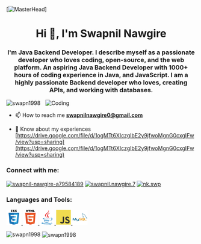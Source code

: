 
[![MasterHead](https://th.bing.com/th/id/R.ab8a4d9d5869699e9c06813b33cad5c5?rik=EP0uEHbJEuVwKw&riu=http%3a%2f%2fgetwallpapers.com%2fwallpaper%2ffull%2fb%2f9%2f2%2f488886.jpg&ehk=5gFB94V2pAfnAROfoYvV8AZShiXizOu%2b%2bcg0d9twzfI%3d&risl=&pid=ImgRaw&r=0)]
<h1 align="center">Hi 👋, I'm Swapnil Nawgire</h1>
<h3 align="center">I'm Java Backend Developer. I describe myself as a passionate developer who loves coding, open-source, and the web platform. An aspiring Java Backend Developer with 1000+ hours of coding experience in Java, and JavaScript. I am a highly passionate Backend developer who loves, creating APIs, and working with databases.</h3>

<img align="right" alt="Coding" width="400" src="https://ardas-it.com/uploads/images/blogs/giph.gif">
<p align="left"> <img src="https://komarev.com/ghpvc/?username=swapn1998&label=Profile%20views&color=0e75b6&style=flat" alt="swapn1998" /> </p>

- 📫 How to reach me **swapnilnawgire0@gmail.com**

- 📄 Know about my experiences [https://drive.google.com/file/d/1ogMTt6XIczgIbE2y9jfwoMgnG0cxgIFw/view?usp=sharing](https://drive.google.com/file/d/1ogMTt6XIczgIbE2y9jfwoMgnG0cxgIFw/view?usp=sharing)

<h3 align="left">Connect with me:</h3>
<p align="left">
<a href="https://linkedin.com/in/swapnil-nawgire-a79584189" target="blank"><img align="center" src="https://raw.githubusercontent.com/rahuldkjain/github-profile-readme-generator/master/src/images/icons/Social/linked-in-alt.svg" alt="swapnil-nawgire-a79584189" height="30" width="40" /></a>
<a href="https://fb.com/swapnil.nawgire.7" target="blank"><img align="center" src="https://raw.githubusercontent.com/rahuldkjain/github-profile-readme-generator/master/src/images/icons/Social/facebook.svg" alt="swapnil.nawgire.7" height="30" width="40" /></a>
<a href="https://instagram.com/nk.swp" target="blank"><img align="center" src="https://raw.githubusercontent.com/rahuldkjain/github-profile-readme-generator/master/src/images/icons/Social/instagram.svg" alt="nk.swp" height="30" width="40" /></a>
</p>

<h3 align="left">Languages and Tools:</h3>
<p align="left"> <a href="https://www.w3schools.com/css/" target="_blank" rel="noreferrer"> <img src="https://raw.githubusercontent.com/devicons/devicon/master/icons/css3/css3-original-wordmark.svg" alt="css3" width="40" height="40"/> </a> <a href="https://www.w3.org/html/" target="_blank" rel="noreferrer"> <img src="https://raw.githubusercontent.com/devicons/devicon/master/icons/html5/html5-original-wordmark.svg" alt="html5" width="40" height="40"/> </a> <a href="https://www.java.com" target="_blank" rel="noreferrer"> <img src="https://raw.githubusercontent.com/devicons/devicon/master/icons/java/java-original.svg" alt="java" width="40" height="40"/> </a> <a href="https://developer.mozilla.org/en-US/docs/Web/JavaScript" target="_blank" rel="noreferrer"> <img src="https://raw.githubusercontent.com/devicons/devicon/master/icons/javascript/javascript-original.svg" alt="javascript" width="40" height="40"/> </a> <a href="https://www.mysql.com/" target="_blank" rel="noreferrer"> <img src="https://raw.githubusercontent.com/devicons/devicon/master/icons/mysql/mysql-original-wordmark.svg" alt="mysql" width="40" height="40"/> </a> </p>

<p><img align="left" src="https://github-readme-stats.vercel.app/api/top-langs?username=swapn1998&show_icons=true&locale=en&layout=compact" alt="swapn1998" /></p>

<p>&nbsp;<img align="center" src="https://github-readme-stats.vercel.app/api?username=swapn1998&show_icons=true&locale=en" alt="swapn1998" /></p>
